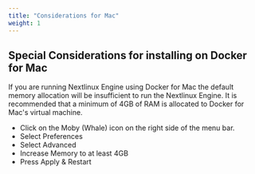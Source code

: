 ```yaml
---
title: "Considerations for Mac"
weight: 1
---
```


## Special Considerations for installing on Docker for Mac

If you are running Nextlinux Engine using Docker for Mac the default memory allocation will be insufficient to run the Nextlinux Engine. It is recommended that a minimum of 4GB of RAM is allocated to Docker for Mac's virtual machine.

- Click on the Moby (Whale) icon on the right side of the menu bar.
- Select Preferences
- Select Advanced
- Increase Memory to at least 4GB
- Press Apply & Restart
